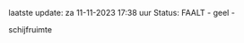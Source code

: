 laatste update: 
za 11-11-2023 17:38   uur 
Status: FAALT - geel - 
<div class="service Y">schijfruimte</div>